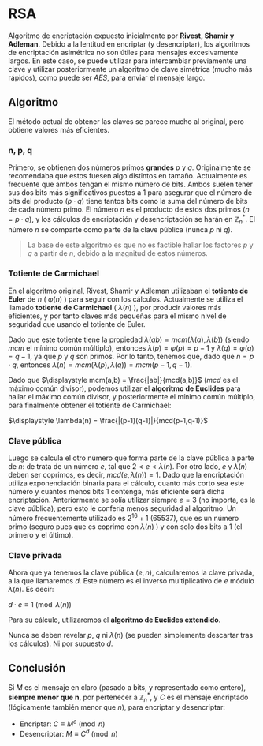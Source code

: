 # RSA

Algoritmo de encriptación expuesto inicialmente por **Rivest, Shamir y Adleman**. Debido a la lentitud en encriptar (y desencriptar), los algoritmos de encriptación asimétrica no son útiles para mensajes excesivamente largos. En este caso, se puede utilizar para intercambiar previamente una clave y utilizar posteriormente un algoritmo de clave simétrica (mucho más rápidos), como puede ser *AES*, para enviar el mensaje largo.

## Algoritmo

El método actual de obtener las claves se parece mucho al original, pero obtiene valores más eficientes.

### n, p, q

Primero, se obtienen dos números primos **grandes** $p$ y $q$. Originalmente se recomendaba que estos fuesen algo distintos en tamaño. Actualmente es frecuente que ambos tengan el mismo número de bits. Ambos suelen tener sus dos bits más significativos puestos a 1 para asegurar que el número de bits del producto ($p \cdot q$) tiene tantos bits como la suma del número de bits de cada número primo. El número $n$ es el producto de estos dos primos ($n=p \cdot q$), y los cálculos de encriptación y desencriptación se harán en $\mathbb{Z}^\ast_n$. El número $n$ se comparte como parte de la clave pública (nunca $p$ ni $q$).

> La base de este algoritmo es que no es factible hallar los factores $p$ y $q$ a partir de $n$, debido a la magnitud de estos números.

### Totiente de Carmichael

En el algoritmo original, Rivest, Shamir y Adleman utilizaban el **totiente de Euler** de $n$ ( $\varphi(n)$ ) para seguir con los cálculos. Actualmente se utiliza el llamado **totiente de Carmichael** ( $\lambda(n)$ ), por producir valores más eficientes, y por tanto claves más pequeñas para el mismo nivel de seguridad que usando el totiente de Euler.

Dado que este totiente tiene la propiedad $\lambda(ab) = mcm(\lambda(a), \lambda(b))$ (siendo *mcm* el mínimo común múltiplo), entonces $\lambda(p) = \varphi(p) = p-1$ y $\lambda(q) = \varphi(q) = q-1$, ya que $p$ y $q$ son primos. Por lo tanto, tenemos que, dado que $n=p \cdot q$, entonces $\lambda(n)=mcm(\lambda(p), \lambda(q))=mcm(p-1,q-1)$.

Dado que $\displaystyle mcm(a,b) = \frac{|ab|}{mcd(a,b)}$ (*mcd* es el máximo común divisor), podemos utilizar el **algoritmo de Euclides** para hallar el máximo común divisor, y posteriormente el mínimo común múltiplo, para finalmente obtener el totiente de Carmichael:

$\displaystyle \lambda(n) = \frac{|(p-1)(q-1)|}{mcd(p-1,q-1)}$

### Clave pública

Luego se calcula el otro número que forma parte de la clave pública a parte de $n$: de trata de un número $e$, tal que $2 < e < \lambda(n)$. Por otro lado, $e$ y $\lambda(n)$ deben ser coprimos, es decir, $mcd(e,\lambda(n))=1$. Dado que la encriptación utiliza exponenciación binaria para el cálculo, cuanto más corto sea este número y cuantos menos bits 1 contenga, más eficiente será dicha encriptación. Anteriormente se solía utilizar siempre $e=3$ (no importa, es la clave pública), pero esto le confería menos seguridad al algoritmo. Un número frecuentemente utilizado es $2^{16} + 1$ (65537), que es un número primo (seguro pues que es coprimo con $\lambda(n)$ ) y con solo dos bits a 1 (el primero y el último).

### Clave privada

Ahora que ya tenemos la clave pública ($e, n$), calcularemos la clave privada, a la que llamaremos $d$. Este número es el inverso multiplicativo de $e$ módulo $\lambda(n)$. Es decir:

$d \cdot e \equiv 1 \pmod {\lambda(n)}$

Para su cálculo, utilizaremos el **algoritmo de Euclides extendido**.

Nunca se deben revelar $p$, $q$ ni $\lambda(n)$ (se pueden simplemente descartar tras los cálculos). Ni por supuesto $d$.

## Conclusión

Si $M$ es el mensaje en claro (pasado a bits, y representado como entero), **siempre menor que n**, por pertenecer a $\mathbb{Z}^\ast_n$, y $C$ es el mensaje encriptado (lógicamente también menor que $n$), para encriptar y desencriptar:

- Encriptar: $C \equiv M ^ e \pmod n$
- Desencriptar: $M \equiv C ^ d \pmod n$
